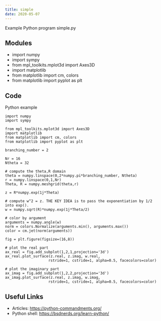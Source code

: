 ```yaml
---
title: simple
date: 2020-05-07
---
```

Example Python program simple.py

## Modules

* import numpy
* import sympy
* from mpl_toolkits.mplot3d import Axes3D
* import matplotlib
* from matplotlib import cm, colors
* from matplotlib import pyplot as plt

## Code

Python example

    import numpy
    import sympy
    
    from mpl_toolkits.mplot3d import Axes3D
    import matplotlib
    from matplotlib import cm, colors
    from matplotlib import pyplot as plt
    
    branching_number = 2
    
    Nr = 16
    Ntheta = 32
    
    # compute the theta,R domain
    theta = numpy.linspace(0,2*numpy.pi*branching_number, Ntheta)
    r = numpy.linspace(0,1,Nr)
    Theta, R = numpy.meshgrid(theta,r)
    
    z = R*numpy.exp(1j*Theta)
    
    # compute w^2 = z. THE KEY IDEA is to pass the exponentiation by 1/2 into exp().
    w = numpy.sqrt(R)*numpy.exp(1j*Theta/2)
    
    # color by argument
    arguments = numpy.angle(w)
    norm = colors.Normalize(arguments.min(), arguments.max())
    color = cm.jet(norm(arguments))
    
    fig = plt.figure(figsize=(16,8))
    
    # plot the real part
    ax_real = fig.add_subplot(1,2,1,projection='3d')
    ax_real.plot_surface(z.real, z.imag, w.real,
                        rstride=1, cstride=1, alpha=0.5, facecolors=color)
    
    # plot the imaginary part
    ax_imag = fig.add_subplot(1,2,2,projection='3d')
    ax_imag.plot_surface(z.real, z.imag, w.imag,
                        rstride=1, cstride=1, alpha=0.5, facecolors=color)

## Useful Links

- Articles: https://python-commandments.org/
- Python shell: https://bsdnerds.org/learn-python/
